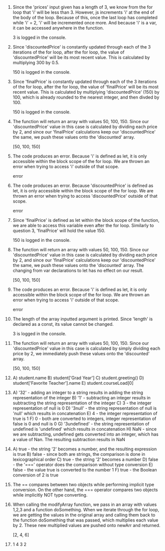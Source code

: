1. Since the 'prices' input given has a length of 3, we know from the for loop that 'i' will be less than 3. However, js increments 'i' at the end
   of the body of the loop. Because of this, once the last loop has completed while 'i' = 2, 'i' will be incremented once more. And because 'i' is a var,
   it can be accessed anywhere in the function.

   3 is logged in the console.
2. Since 'discountedPrice' is constantly updated through each of the 3 iterations of the for loop, after the for loop, the value of 'discountedPrice' 
   will be its most recent value. This is calculated by multiplying 300 by 0.5.

   150 is logged in the console.
3. Since 'finalPrice' is constantly updated through each of the 3 iterations of the for loop, after the for loop, the value of 'finalPrice' 
   will be its most recent value. This is calculated by multiplying 'discountedPrice' (150) by 100, which is already rounded to the nearest integer,
   and then divded by 100.

   150 is logged in the console.
4. The function will return an array with values 50, 100, 150. Since our 'discountedPrice' value in this case is calculated by dividing each price by 2,
   and since our 'finalPrice' calculations keep our 'discountedPrice' the same, we push these values onto the 'discounted' array.

   [50, 100, 150]
5. The code produces an error. Because 'i' is defined as let, it is only accessible within the block scope of the for loop. We are thrown an error
   when trying to access 'i' outside of that scope.

   error
6. The code produces an error. Because 'discountedPrice' is defined as let, it is only accessible within the block scope of the for loop. We are thrown an error
   when trying to access 'discountedPrice' outside of that scope.

   error
7. Since 'finalPrice' is defined as let within the block scope of the function, we are able to access this variable even after the for loop. Similarly to question 3,
   'finalPrice' will hold the value 150.

   150 is logged in the console.
8. The function will return an array with values 50, 100, 150. Since our 'discountedPrice' value in this case is calculated by dividing each price by 2,
   and since our 'finalPrice' calculations keep our 'discountedPrice' the same, we push these values onto the 'discounted' array. The changing from var declarations to 
   let has no effect on our result. 

   [50, 100, 150]
9. The code produces an error. Because 'i' is defined as let, it is only accessible within the block scope of the for loop. We are thrown an error
   when trying to access 'i' outside of that scope.

   error
10. The length of the array inputted argument is printed. Since 'length' is declared as a const, its value cannot be changed.

    3 is logged in the console.
11. The function will return an array with values 50, 100, 150. Since our 'discountedPrice' value in this case is calculated by simply dividing each price by 2,
    we immediately push these values onto the 'discounted' array. 

    [50, 100, 150]

12. 
    A) student.name
    B) student['Grad Year']
    C) student.greeting()
    D) student['Favorite Teacher'].name
    E) student.courseLoad[0]
13. 
    A) '32' - adding an integer to a string results in adding the string representation of the integer
    B) '1' - subtracting an integer results in subtracting the string representation of the integer
    C) 3 - the integer representation of null is 0
    D) '3null' - the string representation of null is 'null' which results in concatenation 
    E) 4 - the integer representation of true is 1
    F) 0 - both are converted to integers, integer representation of false is 0 and null is 0
    G) '3undefined' - the string representation of undefined is 'undefined' which results in concatenation
    H) NaN - since we are subtracting, undefined gets converted into an integer, which has a value of Nan. The resulting subtraction results in NaN
14. 
    A) true - the string '2' becomes a number, and the resulting expression is true
    B) false - since both are strings, the comparison is done in lexicographical order
    C) true - the string '2' becomes a number
    D) false - the '===' operator does the comparison without type conversion
    E) false - the value true is converted to the number 1
    F) true - the Boolean conversion of 2 is true
15. The == compares between two objects while performing implicit type conversion. On the other hand, the === operator compares two objects while implicitly
    NOT type converting. 
17. When calling the modifyArray function, we pass in an array with values 1,2,3 and a function doSomething. When we iterate through the for loop,
    we are getting the values in the original array and calling them back to the function doSomething that was passed, which multiplies each value by 2.
    These new multiplied values are pushed onto newArr and returned.

    [2, 4, 6]
19. 1
    4
    3
    2
    